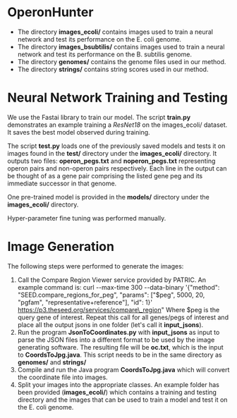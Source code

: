 # OperonHunter

* The directory **images_ecoli/** contains images used to train a neural network and test its performance on the E. coli genome. 
* The directory **images_bsubtilis/** contains images used to train a neural network and test its performance on the B. subtilis genome. 
* The directory **genomes/** contains the genome files used in our method. 
* The directory **strings/** contains string scores used in our method. 


<h1> Neural Network Training and Testing </h1> 

We use the Fastai library to train our model. The script **train.py** demonstrates an example training a *ResNet18* on the images_ecoli/ dataset. It saves the best model observed during training. 

The script **test.py** loads one of the previously saved models and tests it on images found in the **test/** directory under the **images_ecoli/** directory. It outputs two files: **operon_pegs.txt** and **noperon_pegs.txt** representing operon pairs and non-operon pairs respectively. Each line in the output can be thought of as a gene pair comprising the listed gene peg and its immediate successor in that genome. 

One pre-trained model is provided in the **models/** directory under the **images_ecoli/** directory. 

Hyper-parameter fine tuning was performed manually. 

<h1> Image Generation </h1> 

The following steps were performed to generate the images:

1. Call the Compare Region Viewer service provided by PATRIC. An example command is:
    curl --max-time 300 --data-binary '{\"method\": \"SEED.compare\_regions\_for\_peg\", \"params\": [\"$peg\", 5000, 20, \"pgfam\", \"representative+reference\"], \"id\": 1}'         https://p3.theseed.org/services/compare\_region"
    Where $peg is the query gene of interest. Repeat this call for all genes/pegs of interest and place all the output jsons in one folder (let's call it **input\_jsons**). 
1. Run the program **JsonToCoordinates.py** with **input\_jsons** as input to parse the JSON files into a different format to be used by the image generating software. The resulting file will be **oc.txt**, which is the input to **CoordsToJpg.java**. 
    This script needs to be in the same directory as **genomes/** and **strings/** 
1. Compile and run the Java program **CoordsToJpg.java** which will convert the coordinate file into images. 
1. Split your images into the appropriate classes. An example folder has been provided (**images_ecoli/**) which contains a training and testing directory and the images that can be used to train a model and test it on the E. coli genome. 



